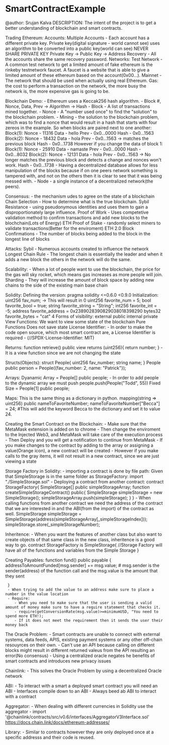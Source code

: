 # SmartContractExample

@author: Srujan Kalva
DESCRIPTION: The intent of the project is to get a better understanding of blockchain and smart contracts.

Trading Ethereum:
    Accounts:
        Multiple Accounts - Each account has a different private key.
            Private key(digital signature - world cannot see) uses an algorithm to be converted into a public key(world can see)
            NEVER SHARE PRIVATE KEY
            Private Key -> Public Key -> Address
        Recovery - All the accounts share the same recovery password.
    Networks:
        Test Network - A common test network to get a limited amount of fake ethereum is the rinkeby testnetwork faucet. A faucet is a website that is able to give a limited amount of these ethereum based on the account(0x00...).
        Mainnet - The network that should be used when actually using real Ethereum.
    Gas:
        the cost to perform a transaction on the network, the more busy the network is, the more expensive gas is going to be.

Blockchain Demo:
    - Ethereum uses a Keccak256 hash algorithm.
    - Block #, Nonce, Data, Prev -> Algorithm -> Hash
    - Block - A list of transactions mined together.
    - Nonce - A "number used once" to find the "solution" to the blockchain problem.
    - Mining - the solution to the blockchain problem, which was to find a nonce that would result in a hash that starts with four zereos in the example.
    So when blocks are paired next to one another:
        Block(1):
            Nonce - 11316
            Data - hello
            Prev - 0x0...0000
            Hash - 0x0...1563
        Block(2):
            Nonce - 18432
            Data - hola
            Prev - 0x0...1563 -> matches the previous block
            Hash - 0x0...1738
    However if you change the data of block 1:
        Block(1):
            Nonce - 25910
            Data - namaste
            Prev - 0x0...0000
            Hash - 0x0...8032
        Block(2):
            Nonce - 12131
            Data - hola
            Prev - 0x0...1563 -> No longer matches the previous block and detects a change and nonces won't work.
            Hash - 0x0...1738
    - Having a decentralized database allows for less manipulation of the blocks because if on one peers network something is tampered with, and not on the others then it is clear to see that it was being messed with.
    - Node - a single instance of a decentralized network(the peers).

Consensus:
    - the mechanism udes to agree on the state of a blockchain
    Chain Selection - How to determine what is the true blockchain.
    Sybil Resistance - using pseudonymous identities and uses them to gain a disproportionately large influence.
        Proof of Work - Uses competetive validation method to confirm transactions and add new blocks to the blochchain(Lots of Energy) ETH
        Proof of Stake - randomly select miners to validate transactions(Better for the enviroment) ETH 2.0
    Block Confirmations - The number of blocks being added to the block in the longest line of blocks

Attacks:
    Sybil - Numerous accounts created to influence the network
    Longest Chain Rule - The longest chain is essentially the leader and when it adds a new block the others in the network will do the same.

Scalability:
    - When a lot of people want to use the blockchain, the price for the gas will sky rocket, which means gas increases as more people will join.
    Sharding - They will increase the amount of block space by adding new chains to the side of the existing main base chain

Solidity:
    Defining the version:
        pragma solidity <=0.6.0 <0.9.0
    Initialization:
        uint256 fav_num; -> This will result in 0
        uint256 favorite_num = 5;
        bool favorite_bool = true;
        string favorite_string = "String";
        int256 favorite_int = -5;
        address favorite_address = 0x2389028390829038018398290
        bytes32 favorite_bytes = "cat"
    4 Forms of visibility:
        external
        public
        internal
        private
    View Functions:
        We want to view some state of the blockchain
    Pure Functions
        Does not save state
    License Identifier:
        - In order to make the code open source, which most smart contract are, a License Identifier is required
        - (//SPDX-License-Identifier: MIT)

Returns:
    function retrieve() public view returns (uint256){
        return number;
    }
    - It is a view function since we are not changing the state


Structs(Objects):
    struct People{
        uint256 fav_number;
        string name;
    }
    People public person = People({fav_number: 2, name: "Patrick"});

Arrays:
    Dyanamic Array = People[] public people;
        - In order to add people to the dynamic array we must push
            people.push(People("Todd", 55))
    Fixed Size = People[1] public people;

Maps:
    This is the same thing as a dictionary in python.
    mapping(string => uint256) public nameToFavoriteNumber;
        nameToFavoriteNumber["Becca"] = 24; #This will add the keyword Becca to the dictionary and set it to value 24.

Creating the Smart Contract on the Blockchain:
    - Make sure that the MetaMask extension is added on to chrome
    - Then change the enviroment to the Injected Web3, and MetaMask will take care of the execution process
    - Then Deploy and you will get a notification to continue from MetaMask
    - If you make changes to the contract by adding to the array or assigning a value(Orange icon), a new contract will be created
    - However if you make calls to the gray items, it will not result in a new contract, since we are just viewing a state

Storage Factory in Solidity:
    - importing a contract is done by file path:
        Given that SimpleStorage is in the same folder as StorageFactory:
            import "./SimpleStorage.sol"
    - Deploying a contract from another contract:
        contract StorageFactory{
            SimpleStorage[] public simpleStorageArray;
            function createSimpleStorageContract() public{
                SimpleStorage simpleStorage = new SimpleStorage();
                simpleStorageArray.push(simpleStorage);
            }
        }
    - When calling functions from another contract we need the address of the contract that we are interested in and the ABI(from the import) of the contract as well.
        SimpleStorage simpleStorage = SimpleStorage(address(simpleStorageArray[_simpleStorageIndex]));
        simpleStorage.store(_simpleStorageNumber);
    
Inheritence:
    - When you want the features of another class but also want to create objects of that same class in the new class, inheritence is a good way to go.
        contract StorageFactory is SimpleStorage{
            //Storage Factory will have all of the functions and variables from the Simple Storage
        }

Creating Payables:
    function fund() public payable {
         addressToAmountFunded[msg.sender] += msg.value;
        # msg.sender is the sender(address) of the function call and the msg.value is the amount that they sent

     }
     - When trying to add the value to an address make sure to place a number in the value location
     - Require:
        - When you need to make sure that the user is sending a valid amount of money make sure to have a require statement that checks it.
        - require(getConversionRate(msg.value)>=minimumUSD, "You need to spend more ETH!);
        - If it does not meet the requirement then it sends the user their money back

The Oracle Problem:
    - Smart contracts are unable to connect with external systems, data feeds, APIS, existing payment systems or any other off-chain resouyrces on their own.
    - Can't use an API because calling on different blocks might result in different returned valeus from the API resulting an error(No consensus)
    - Using a centralized oracle negates he benefits of smart contracts and introduces new privacy issues

Chainlink:
    - This solves the Oracle Problem by using a decentralized Oracle network

ABI:
    - To interact with a smart a deployed smart contract you will need an ABI
    - Interfaces compile down to an ABI
    - Always beed ab ABI to interact with a contract

Aggregator:
    - When dealing with different currencies in Solidity use the aggregator
    - import '@chainlink/contracts/src/v0.6/interfaces/AggregatorV3Interface.sol'
    https://docs.chain.link/docs/ethereum-addresses/

Library:
    - Similar to contracts however they are only deployed once at a specific addresss and their code is reused.